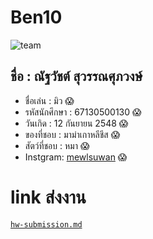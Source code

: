 # Ben10
![team]()


## ชื่อ : ณัฐวัชต์ สุวรรณศุภวงษ์
* ชื่อเล่น : มิว :scream:
* รหัสนักศึกษา : 67130500130 :scream:
* วันเกิด : 12 กันยายน 2548 :scream:
* ของที่ชอบ : มาม่าเกาหลีชีส :scream:
* สัตว์ที่ชอบ : หมา :scream:
* Instgram: <a href="https://www.instagram.com/mewlsuwan" target="_parent">mewlsuwan<a/>  :scream:

# link ส่งงาน
[`hw-submission.md`](/team-intro/hw-submission.md)
